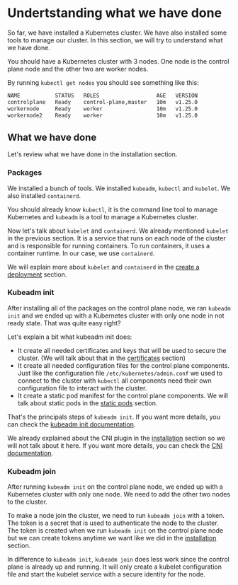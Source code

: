 # Undertstanding what we have done

So far, we have installed a Kubernetes cluster. We have also installed some tools to manage our cluster. In this section, we will try to understand what we have done.

You should have a Kubernetes cluster with 3 nodes. One node is the control plane node and the other two are worker nodes.

By running `kubectl get nodes` you should see something like this:

```bash
NAME           STATUS   ROLES                  AGE   VERSION
controlplane   Ready    control-plane,master   10m   v1.25.0
workernode     Ready    worker                 10m   v1.25.0
workernode2    Ready    worker                 10m   v1.25.0
```

## What we have done

Let's review what we have done in the installation section.

### Packages

We installed a bunch of tools. We installed `kubeadm`, `kubectl` and `kubelet`. We also installed `containerd`.

You should already know `kubectl`, it is the command line tool to manage Kubernetes and `kubeadm` is a tool to manage a Kubernetes cluster.

Now let's talk about `kubelet` and `containerd`. We already mentioned `kubelet` in the previous section. It is a service that runs on each node of the cluster and is responsible for running containers. To run containers, it uses a container runtime. In our case, we use `containerd`.

We will explain more about `kubelet` and `containerd` in the [create a deployment](create-a-deployment.md) section.

### Kubeadm init

After installing all of the packages on the control plane node, we ran `kubeadm init` and we ended up with a Kubernetes cluster with only one node in not ready state. That was quite easy right?

Let's explain a bit what kubeadm init does:

- It create all needed certificates and keys that will be used to secure the cluster. (We will talk about that in the [certificates](understanding/certificates.md) section)
- It create all needed configuration files for the control plane components. Just like the configuration file `/etc/kubernetes/admin.conf` we used to connect to the cluster with `kubectl` all components need their own configuration file to interact with the cluster.
- It create a static pod manifest for the control plane components. We will talk about static pods in the [static pods](understanding/static-pods.md) section.

That's the principals steps of `kubeadm init`. If you want more details, you can check the [kubeadm init documentation](https://kubernetes.io/docs/reference/setup-tools/kubeadm/kubeadm-init/).

We already explained about the CNI plugin in the [installation](installation.md) section so we will not talk about it here. If you want more details, you can check the [CNI documentation](https://kubernetes.io/docs/concepts/extend-kubernetes/compute-storage-net/network-plugins/).

### Kubeadm join

After running `kubeadm init` on the control plane node, we ended up with a Kubernetes cluster with only one node. We need to add the other two nodes to the cluster.

To make a node join the cluster, we need to run `kubeadm join` with a token. The token is a secret that is used to authenticate the node to the cluster. The token is created when we run `kubeadm init` on the control plane node but we can create tokens anytime we want like we did in the [installation](installation.md) section.

In difference to `kubeadm init`, `kubeadm join` does less work since the control plane is already up and running. It will only create a kubelet configuration file and start the kubelet service with a secure identity for the node.
